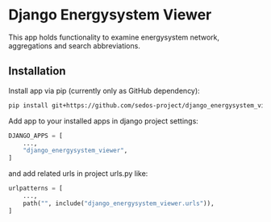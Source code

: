 # Django Energysystem Viewer

This app holds functionality to examine energysystem network, aggregations and search abbreviations.

## Installation

Install app via pip (currently only as GitHub dependency):

```bash
pip install git+https://github.com/sedos-project/django_energysystem_viewer.git
```

Add app to your installed apps in django project settings:

```python
DJANGO_APPS = [
    ...,
    "django_energysystem_viewer",
]
```

and add related urls in project urls.py like:

```python
urlpatterns = [
    ...,
    path("", include("django_energysystem_viewer.urls")),
]
```
